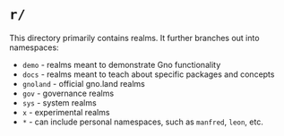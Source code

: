 # `r/`

This directory primarily contains realms. It further branches out into namespaces:
- `demo` - realms meant to demonstrate Gno functionality
- `docs` - realms meant to teach about specific packages and concepts
- `gnoland` - official gno.land realms
- `gov` - governance realms
- `sys` - system realms
- `x` - experimental realms
- `*` - can include personal namespaces, such as `manfred`, `leon`, etc.